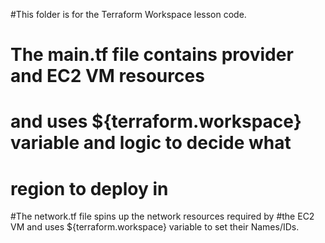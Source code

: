 #This folder is for the Terraform Workspace lesson code.

# The main.tf file contains provider and EC2 VM resources
# and uses ${terraform.workspace} variable and logic to decide what 
# region to deploy in

#The network.tf file spins up the network resources required by
#the EC2 VM and uses ${terraform.workspace} variable to set their Names/IDs.


